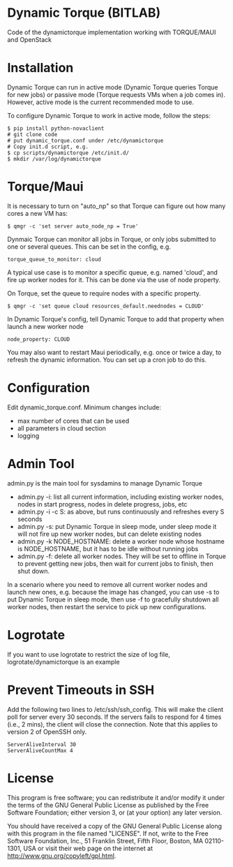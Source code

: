 Dynamic Torque (BITLAB)
======
Code of the dynamictorque implementation working with TORQUE/MAUI and OpenStack

Installation
======

Dynamic Torque can run in active mode (Dynamic Torque queries Torque for new jobs) or passive mode (Torque requests VMs when a job comes in). 
However, active mode is the current recommended mode to use.

To configure Dynamic Torque to work in active mode, follow the steps:

    $ pip install python-novaclient
    # git clone code
    # put dynamic_torque.conf under /etc/dynamictorque
    # Copy init.d script, e.g.
    $ cp scripts/dynamictorque /etc/init.d/
    $ mkdir /var/log/dynamictorque

Torque/Maui
======

It is necessary to turn on "auto_np" so that Torque can figure out how many cores a new VM has:

    $ qmgr -c 'set server auto_node_np = True'

Dynmaic Torque can monitor all jobs in Torque, or only jobs submitted to one or several queues. This can be set in the config, e.g.

    torque_queue_to_monitor: cloud
    
A typical use case is to monitor a specific queue, e.g. named 'cloud', and fire up worker nodes for it. This can be done via the use of node property.

On Torque, set the queue to require nodes with a specific property.

    $ qmgr -c 'set queue cloud resources_default.neednodes = CLOUD'
    
In Dynamic Torque's config, tell Dynamic Torque to add that property when launch a new worker node

    node_property: CLOUD
    
You may also want to restart Maui periodically, e.g. once or twice a day, to refresh the dynamic information. You can set up a cron job to do this.

Configuration
======
Edit dynamic_torque.conf. Minimum changes include:

  * max number of cores that can be used
  * all parameters in cloud section
  * logging

Admin Tool
======
admin.py is the main tool for sysdamins to manage Dynamic Torque

  * admin.py -i: list all current information, including existing worker nodes, nodes in start progress, nodes in delete progress, jobs, etc 
  * admin.py -i -c S: as above, but runs continuously and refreshes every S seconds
  * admin.py -s: put Dynamic Torque in sleep mode, under sleep mode it will not fire up new worker nodes, but can delete existing nodes
  * admin.py -k NODE_HOSTNAME: delete a worker node whose hostname is NODE_HOSTNAME, but it has to be idle without running jobs
  * admin.py -f: delete all worker nodes. They will be set to offline in Torque to prevent getting new jobs, then wait for current jobs to finish, then shut down.

In a scenario where you need to remove all current worker nodes and launch new ones, e.g. because the image has changed, you can use -s to put Dynamic Torque in sleep mode, then use -f to gracefully shutdown all worker nodes, then restart the service to pick up new configurations.

Logrotate
======
If you want to use logrotate to restrict the size of log file, logrotate/dynamictorque is an example

Prevent Timeouts in SSH
======
Add the following two lines to /etc/ssh/ssh_config. This will make the client poll for server every 30 seconds. If the servers fails to respond for 4 times (i.e., 2 mins), the client will close the connection. Note that this applies to version 2 of OpenSSH only.

    ServerAliveInterval 30
    ServerAliveCountMax 4

    
License
======
This program is free software; you can redistribute it and/or modify it under the terms of the GNU General Public License as published by the Free Software Foundation; either version 3, or (at your option) any later version.

You should have received a copy of the GNU General Public License along with this program in the file named "LICENSE". If not, write to the Free Software Foundation, Inc., 51 Franklin Street, Fifth Floor, Boston, MA 02110-1301, USA or visit their web page on the internet at http://www.gnu.org/copyleft/gpl.html.
